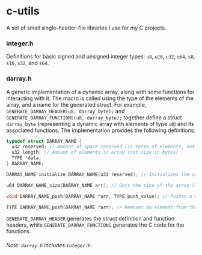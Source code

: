 # c-utils

A set of small single-header-file libraries I use for my C projects.

### integer.h

Definitions for basic signed and unsigned integer types: `u8`, `u16`, `u32`, `u64`, `s8`, `s16`, `s32`, and `s64`.

### darray.h

A generic implementation of a dynamic array, along with some functions for interacting with it. The macro is called using the type of the elements of the array, and a name for the generated struct. For example, `GENERATE_DARRAY_HEADER(u8, darray_byte);` and `GENERATE_DARRAY_FUNCTIONS(u8, darray_byte);` together define a struct `darray_byte` (representing a dynamic array with elements of type `u8`) and its associated functions. The implementation provides the following definitions:

```c
typedef struct DARRAY_NAME {
  u32 reserved; // Amount of space reserved (in terms of elements, not bytes)
  u32 length; // Amount of elements in array (not size in bytes)
  TYPE *data;
} DARRAY_NAME;

DARRAY_NAME initialize_DARRAY_NAME(u32 reserved); // Initializes the array

u64 DARRAY_NAME_size(DARRAY_NAME arr); // Gets the size of the array (length * sizeof(TYPE))

void DARRAY_NAME_push(DARRAY_NAME *arr, TYPE push_value); // Pushes a value to the end of the array.

TYPE DARRAY_NAME_push(DARRAY_NAME *arr); // Removes an element from the end of the array and returns its value.
```

`GENERATE_DARRAY_HEADER` generates the struct definition and function headers, while `GENERATE_DARRAY_FUNCTIONS` generates the C code for the functions.

###### Note: `darray.h` includes `integer.h`.
